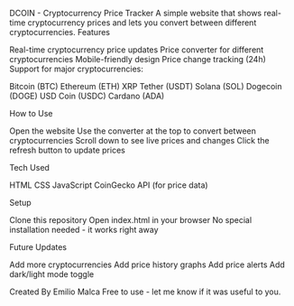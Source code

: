 DCOIN - Cryptocurrency Price Tracker
A simple website that shows real-time cryptocurrency prices and lets you convert between different cryptocurrencies.
Features

Real-time cryptocurrency price updates
Price converter for different cryptocurrencies
Mobile-friendly design
Price change tracking (24h)
Support for major cryptocurrencies:

Bitcoin (BTC)
Ethereum (ETH)
XRP
Tether (USDT)
Solana (SOL)
Dogecoin (DOGE)
USD Coin (USDC)
Cardano (ADA)



How to Use

Open the website
Use the converter at the top to convert between cryptocurrencies
Scroll down to see live prices and changes
Click the refresh button to update prices

Tech Used

HTML
CSS
JavaScript
CoinGecko API (for price data)

Setup

Clone this repository
Open index.html in your browser
No special installation needed - it works right away

Future Updates

Add more cryptocurrencies
Add price history graphs
Add price alerts
Add dark/light mode toggle

Created By
Emilio Malca
Free to use - let me know if it was useful to you.